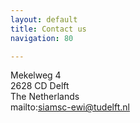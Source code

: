 ```yaml
---
layout: default
title: Contact us
navigation: 80

---
```


Mekelweg 4 \
2628 CD Delft \
The Netherlands \
mailto:siamsc-ewi@tudelft.nl
